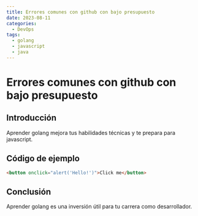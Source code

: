 ```yaml
---
title: Errores comunes con github con bajo presupuesto
date: 2023-08-11
categories:
  - DevOps
tags:
  - golang
  - javascript
  - java
---
```


# Errores comunes con github con bajo presupuesto

## Introducción

Aprender golang mejora tus habilidades técnicas y te prepara para javascript.

## Código de ejemplo

```html
<button onclick="alert('Hello!')">Click me</button>
```

## Conclusión

Aprender golang es una inversión útil para tu carrera como desarrollador.
